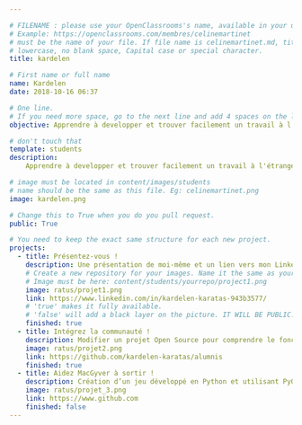 ```yaml
---

# FILENAME : please use your OpenClassrooms's name, available in your url.
# Example: https://openclassrooms.com/membres/celinemartinet
# must be the name of your file. If file name is celinemartinet.md, title is celinemartinet.
# lowercase, no blank space, Capital case or special character.
title: kardelen

# First name or full name
name: Kardelen
date: 2018-10-16 06:37

# One line.
# If you need more space, go to the next line and add 4 spaces on the left, as in 'description'.
objective: Apprendre à developper et trouver facilement un travail à l'étranger

# don't touch that
template: students
description:
	Apprendre à developper et trouver facilement un travail à l'étranger

# image must be located in content/images/students
# name should be the same as this file. Eg: celinemartinet.png
image: kardelen.png

# Change this to True when you do you pull request.
public: True

# You need to keep the exact same structure for each new project.
projects:
  - title: Présentez-vous !
    description: Une présentation de moi-même et un lien vers mon LinkedIn.
    # Create a new repository for your images. Name it the same as your nickname and profile picture.
    # Image must be here: content/students/yourrepo/project1.png
    image: ratus/projet1.png
    link: https://www.linkedin.com/in/kardelen-karatas-943b3577/
    # 'true' makes it fully available.
    # 'false' will add a black layer on the picture. IT WILL BE PUBLIC!
    finished: true
  - title: Intégrez la communauté !
    description: Modifier un projet Open Source pour comprendre le fonctionnement de Git, de Github et des pull requests.
    image: ratus/projet2.png
    link: https://github.com/kardelen-karatas/alumnis
    finished: true
  - title: Aidez MacGyver à sortir !
    description: Création d’un jeu développé en Python et utilisant PyGame.
    image: ratus/projet_3.png
    link: https://www.github.com
    finished: false
---
```

